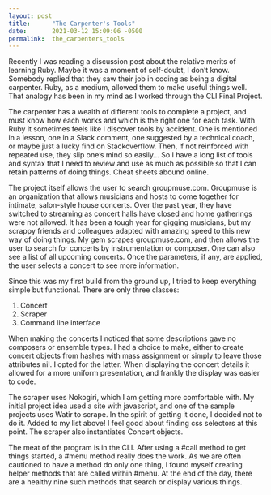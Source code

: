```yaml
---
layout: post
title:      "The Carpenter's Tools"
date:       2021-03-12 15:09:06 -0500
permalink:  the_carpenters_tools
---
```



Recently I was reading a discussion post about the relative merits of learning Ruby. Maybe it was a moment of self-doubt, I don’t know. Somebody replied that they saw their job in coding as being a digital carpenter. Ruby, as a medium, allowed them to make useful things well. That analogy has been in my mind as I worked through the CLI Final Project. 

The carpenter has a wealth of different tools to complete a project, and must know how each works and which is the right one for each task. With Ruby it sometimes feels like I discover tools by accident. One is mentioned in a lesson, one in a Slack comment, one suggested by a technical coach, or maybe just a lucky find on Stackoverflow. Then, if not reinforced with repeated use, they slip one’s mind so easily… So I have a long list of tools and syntax that I need to review and use as much as possible so that I can retain patterns of doing things. Cheat sheets abound online.

The project itself allows the user to search groupmuse.com. Groupmuse is an organization that allows musicians and hosts to come together for intimate, salon-style house concerts. Over the past year, they have switched to streaming as concert halls have closed and home gatherings were not allowed. It has been a tough year for gigging musicians, but my scrappy friends and colleagues adapted with amazing speed to this new way of doing things. My gem scrapes groupmuse.com, and then allows the user to search for concerts by instrumentation or composer. One can also see a list of all upcoming concerts. Once the parameters, if any, are applied, the user selects a concert to see more information.

Since this was my first build from the ground up, I tried to keep everything simple but functional. There are only three classes:

1. Concert
2. Scraper
3. Command line interface

When making the concerts I noticed that some descriptions gave no composers or ensemble types. I had a choice to make, either to create concert objects from hashes with mass assignment or simply to leave those attributes nil. I opted for the latter. When displaying the concert details it allowed for a more uniform presentation, and frankly the display was easier to code.

The scraper uses Nokogiri, which I am getting more comfortable with. My initial project idea used a site with javascript, and one of the sample projects uses Watir to scrape. In the spirit of getting it done, I decided not to do it. Added to my list above! I feel good about finding css selectors at this point. The scraper also instantiates Concert objects.

The meat of the program is in the CLI. After using a #call method to get things started, a #menu method really does the work. As we are often cautioned to have a method do only one thing, I found myself creating helper methods that are called within #menu. At the end of the day, there are a healthy nine such methods that search or display various things. 


